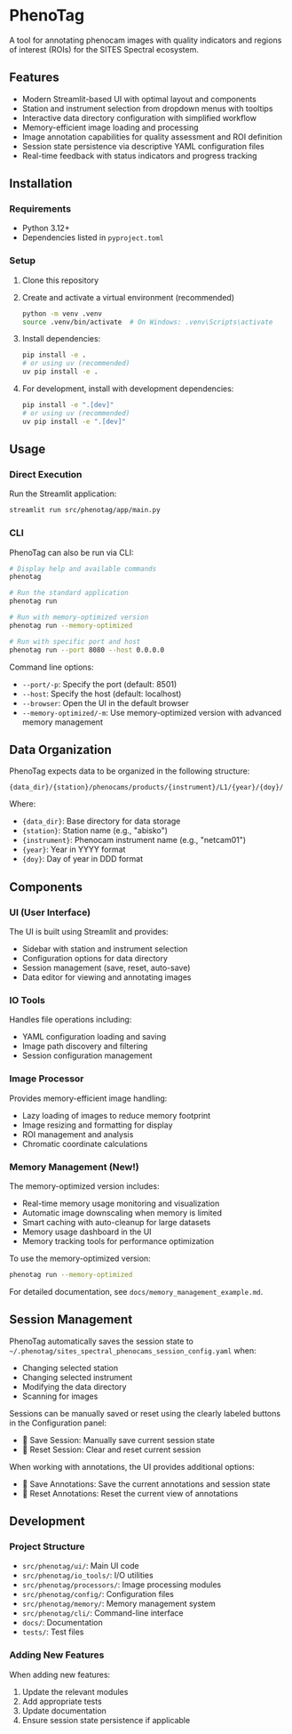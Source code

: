# PhenoTag

A tool for annotating phenocam images with quality indicators and regions of interest (ROIs) for the SITES Spectral ecosystem.

## Features

- Modern Streamlit-based UI with optimal layout and components
- Station and instrument selection from dropdown menus with tooltips
- Interactive data directory configuration with simplified workflow
- Memory-efficient image loading and processing
- Image annotation capabilities for quality assessment and ROI definition
- Session state persistence via descriptive YAML configuration files
- Real-time feedback with status indicators and progress tracking

## Installation

### Requirements

- Python 3.12+
- Dependencies listed in `pyproject.toml`

### Setup

1. Clone this repository
2. Create and activate a virtual environment (recommended)
   ```bash
   python -m venv .venv
   source .venv/bin/activate  # On Windows: .venv\Scripts\activate
   ```
3. Install dependencies:
   ```bash
   pip install -e .
   # or using uv (recommended)
   uv pip install -e .
   ```

4. For development, install with development dependencies:
   ```bash
   pip install -e ".[dev]"
   # or using uv (recommended)
   uv pip install -e ".[dev]"
   ```

## Usage

### Direct Execution

Run the Streamlit application:

```bash
streamlit run src/phenotag/app/main.py
```

### CLI

PhenoTag can also be run via CLI:

```bash
# Display help and available commands
phenotag

# Run the standard application
phenotag run

# Run with memory-optimized version
phenotag run --memory-optimized

# Run with specific port and host
phenotag run --port 8080 --host 0.0.0.0
```

Command line options:
- `--port/-p`: Specify the port (default: 8501)
- `--host`: Specify the host (default: localhost)
- `--browser`: Open the UI in the default browser
- `--memory-optimized/-m`: Use memory-optimized version with advanced memory management

## Data Organization

PhenoTag expects data to be organized in the following structure:

```
{data_dir}/{station}/phenocams/products/{instrument}/L1/{year}/{doy}/
```

Where:
- `{data_dir}`: Base directory for data storage
- `{station}`: Station name (e.g., "abisko")
- `{instrument}`: Phenocam instrument name (e.g., "netcam01")
- `{year}`: Year in YYYY format
- `{doy}`: Day of year in DDD format

## Components

### UI (User Interface)

The UI is built using Streamlit and provides:
- Sidebar with station and instrument selection
- Configuration options for data directory
- Session management (save, reset, auto-save)
- Data editor for viewing and annotating images

### IO Tools

Handles file operations including:
- YAML configuration loading and saving
- Image path discovery and filtering
- Session configuration management

### Image Processor

Provides memory-efficient image handling:
- Lazy loading of images to reduce memory footprint
- Image resizing and formatting for display
- ROI management and analysis
- Chromatic coordinate calculations

### Memory Management (New!)

The memory-optimized version includes:
- Real-time memory usage monitoring and visualization
- Automatic image downscaling when memory is limited
- Smart caching with auto-cleanup for large datasets
- Memory usage dashboard in the UI
- Memory tracking tools for performance optimization

To use the memory-optimized version:
```bash
phenotag run --memory-optimized
```

For detailed documentation, see `docs/memory_management_example.md`.

## Session Management

PhenoTag automatically saves the session state to `~/.phenotag/sites_spectral_phenocams_session_config.yaml` when:
- Changing selected station
- Changing selected instrument
- Modifying the data directory
- Scanning for images

Sessions can be manually saved or reset using the clearly labeled buttons in the Configuration panel:
- 💾 Save Session: Manually save current session state
- 🔄 Reset Session: Clear and reset current session

When working with annotations, the UI provides additional options:
- 💾 Save Annotations: Save the current annotations and session state
- 🔄 Reset Annotations: Reset the current view of annotations

## Development

### Project Structure

- `src/phenotag/ui/`: Main UI code
- `src/phenotag/io_tools/`: I/O utilities
- `src/phenotag/processors/`: Image processing modules
- `src/phenotag/config/`: Configuration files
- `src/phenotag/memory/`: Memory management system
- `src/phenotag/cli/`: Command-line interface
- `docs/`: Documentation
- `tests/`: Test files

### Adding New Features

When adding new features:
1. Update the relevant modules
2. Add appropriate tests
3. Update documentation
4. Ensure session state persistence if applicable
